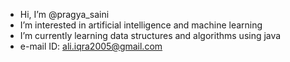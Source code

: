 - Hi, I’m @pragya_saini
-  I’m interested in artificial intelligence and machine learning 
-  I’m currently learning data structures and algorithms using java
-  e-mail ID: ali.iqra2005@gmail.com

<!---
iqra2306/iqra2306 is a ✨ special ✨ repository because its `README.md` (this file) appears on your GitHub profile.
You can click the Preview link to take a look at your changes.
--->

